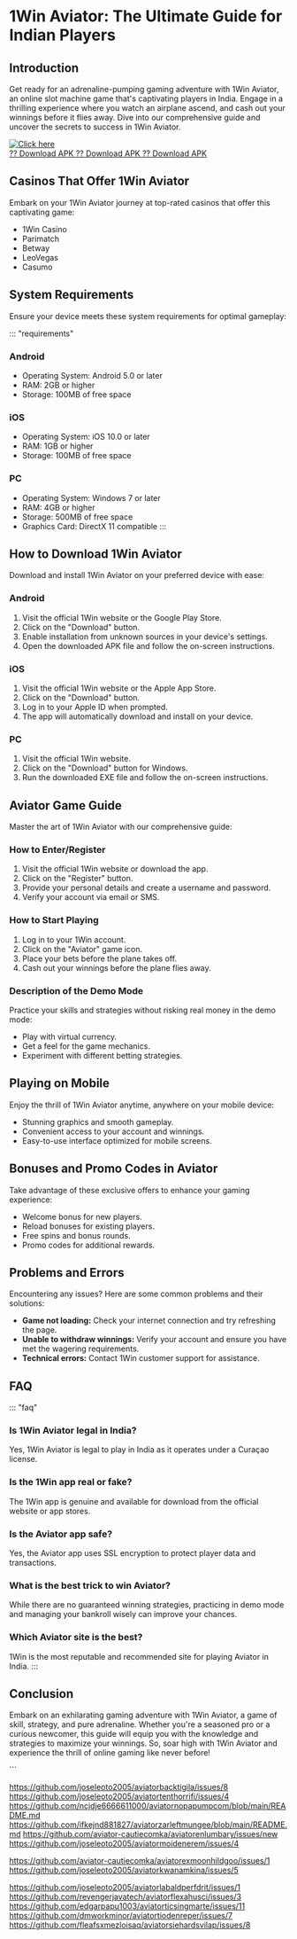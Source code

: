 # 1Win Aviator: The Ultimate Guide for Indian Players

## Introduction

Get ready for an adrenaline-pumping gaming adventure with 1Win Aviator,
an online slot machine game that\'s captivating players in India. Engage
in a thrilling experience where you watch an airplane ascend, and cash
out your winnings before it flies away. Dive into our comprehensive
guide and uncover the secrets to success in 1Win Aviator.

[![Click
here](https://readscoops.com/wp-content/uploads/2023/03/Readscoop-aviator-1-1.jpg)](https://traff.sbs/deff)\
[?? Download APK ?? Download APK ?? Download
APK](https://traff.sbs/deff)

## Casinos That Offer 1Win Aviator

Embark on your 1Win Aviator journey at top-rated casinos that offer this
captivating game:

-   1Win Casino
-   Parimatch
-   Betway
-   LeoVegas
-   Casumo

## System Requirements

Ensure your device meets these system requirements for optimal gameplay:

::: \"requirements\"
### Android

-   Operating System: Android 5.0 or later
-   RAM: 2GB or higher
-   Storage: 100MB of free space

### iOS

-   Operating System: iOS 10.0 or later
-   RAM: 1GB or higher
-   Storage: 100MB of free space

### PC

-   Operating System: Windows 7 or later
-   RAM: 4GB or higher
-   Storage: 500MB of free space
-   Graphics Card: DirectX 11 compatible
:::

## How to Download 1Win Aviator

Download and install 1Win Aviator on your preferred device with ease:

### Android

1.  Visit the official 1Win website or the Google Play Store.
2.  Click on the "Download" button.
3.  Enable installation from unknown sources in your device\'s settings.
4.  Open the downloaded APK file and follow the on-screen instructions.

### iOS

1.  Visit the official 1Win website or the Apple App Store.
2.  Click on the "Download" button.
3.  Log in to your Apple ID when prompted.
4.  The app will automatically download and install on your device.

### PC

1.  Visit the official 1Win website.
2.  Click on the "Download" button for Windows.
3.  Run the downloaded EXE file and follow the on-screen instructions.

## Aviator Game Guide

Master the art of 1Win Aviator with our comprehensive guide:

### How to Enter/Register

1.  Visit the official 1Win website or download the app.
2.  Click on the "Register" button.
3.  Provide your personal details and create a username and password.
4.  Verify your account via email or SMS.

### How to Start Playing

1.  Log in to your 1Win account.
2.  Click on the "Aviator" game icon.
3.  Place your bets before the plane takes off.
4.  Cash out your winnings before the plane flies away.

### Description of the Demo Mode

Practice your skills and strategies without risking real money in the
demo mode:

-   Play with virtual currency.
-   Get a feel for the game mechanics.
-   Experiment with different betting strategies.

## Playing on Mobile

Enjoy the thrill of 1Win Aviator anytime, anywhere on your mobile
device:

-   Stunning graphics and smooth gameplay.
-   Convenient access to your account and winnings.
-   Easy-to-use interface optimized for mobile screens.

## Bonuses and Promo Codes in Aviator

Take advantage of these exclusive offers to enhance your gaming
experience:

-   Welcome bonus for new players.
-   Reload bonuses for existing players.
-   Free spins and bonus rounds.
-   Promo codes for additional rewards.

## Problems and Errors

Encountering any issues? Here are some common problems and their
solutions:

-   **Game not loading:** Check your internet connection and try
    refreshing the page.
-   **Unable to withdraw winnings:** Verify your account and ensure you
    have met the wagering requirements.
-   **Technical errors:** Contact 1Win customer support for assistance.

## FAQ

::: \"faq\"
### Is 1Win Aviator legal in India?

Yes, 1Win Aviator is legal to play in India as it operates under a
Curaçao license.

### Is the 1Win app real or fake?

The 1Win app is genuine and available for download from the official
website or app stores.

### Is the Aviator app safe?

Yes, the Aviator app uses SSL encryption to protect player data and
transactions.

### What is the best trick to win Aviator?

While there are no guaranteed winning strategies, practicing in demo
mode and managing your bankroll wisely can improve your chances.

### Which Aviator site is the best?

1Win is the most reputable and recommended site for playing Aviator in
India.
:::

## Conclusion

Embark on an exhilarating gaming adventure with 1Win Aviator, a game of
skill, strategy, and pure adrenaline. Whether you\'re a seasoned pro or
a curious newcomer, this guide will equip you with the knowledge and
strategies to maximize your winnings. So, soar high with 1Win Aviator
and experience the thrill of online gaming like never before!

\`\`\`

https://github.com/joseleoto2005/aviatorbacktigila/issues/8
https://github.com/joseleoto2005/aviatortenthorrifi/issues/4
https://github.com/ncjdje6666611000/aviatornopapumpcom/blob/main/README.md
https://github.com/ifkejnd881827/aviatorzarleftmungee/blob/main/README.md
https://github.com/aviator-cautiecomka/aviatorenlumbary/issues/new
https://github.com/joseleoto2005/aviatormoidenerem/issues/4

https://github.com/aviator-cautiecomka/aviatorexmoonhildgoo/issues/1
https://github.com/joseleoto2005/aviatorkwanamkina/issues/5

https://github.com/joseleoto2005/aviatorlabaldperfdrit/issues/1
https://github.com/revengerjavatech/aviatorflexahusci/issues/3
https://github.com/edgarpapu1003/aviatorticsingmarte/issues/11
https://github.com/dmworkminor/aviatortiodenreper/issues/7
https://github.com/fleafsxmezloisaq/aviatorsiehardsvilap/issues/8
